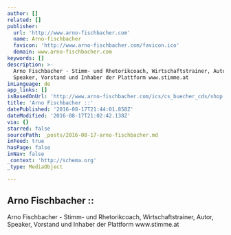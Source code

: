 ```yaml
---
author: []
related: []
publisher:
  url: 'http://www.arno-fischbacher.com'
  name: Arno-fischbacher
  favicon: 'http://www.arno-fischbacher.com/favicon.ico'
  domain: www.arno-fischbacher.com
keywords: []
description: >-
  Arno Fischbacher - Stimm- und Rhetorikcoach, Wirtschaftstrainer, Autor,
  Speaker, Vorstand und Inhaber der Plattform www.stimme.at
inLanguage: de
app_links: []
isBasedOnUrl: 'http://www.arno-fischbacher.com/ics/cs_buecher_cds/shop.asp?cs=244'
title: 'Arno Fischbacher ::'
datePublished: '2016-08-17T21:44:01.858Z'
dateModified: '2016-08-17T21:02:42.138Z'
via: {}
starred: false
sourcePath: _posts/2016-08-17-arno-fischbacher.md
inFeed: true
hasPage: false
inNav: false
_context: 'http://schema.org'
_type: MediaObject

---
```

<article style=""><h1>Arno Fischbacher ::</h1><p>Arno Fischbacher - Stimm- und Rhetorikcoach, Wirtschaftstrainer, Autor, Speaker, Vorstand und Inhaber der Plattform www.stimme.at</p></article>